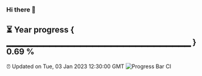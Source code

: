 ### Hi there 👋
⏳ Year progress { ▁▁▁▁▁▁▁▁▁▁▁▁▁▁▁▁▁▁▁▁▁▁▁▁▁▁▁▁▁▁ } 0.69 %
---
⏰ Updated on Tue, 03 Jan 2023 12:30:00 GMT
![Progress Bar CI](https://github.com/liununu/liununu/workflows/Progress%20Bar%20CI/badge.svg)
